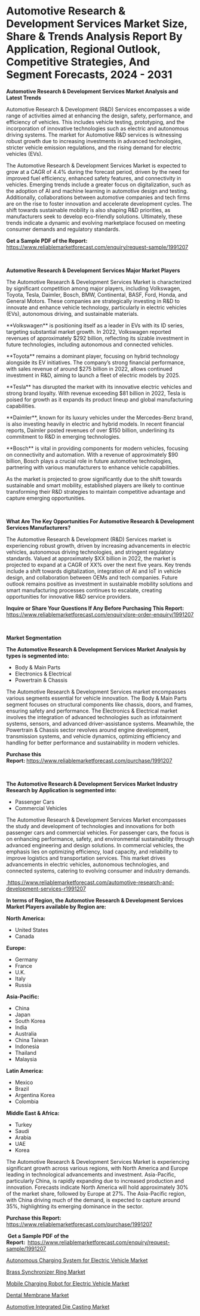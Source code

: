 <p><h1>Automotive Research & Development Services Market Size, Share & Trends Analysis Report By Application, Regional Outlook, Competitive Strategies, And Segment Forecasts, 2024 - 2031</h1></p><p><strong>Automotive Research & Development Services Market Analysis and Latest Trends</strong></p>
<p><p>Automotive Research & Development (R&D) Services encompasses a wide range of activities aimed at enhancing the design, safety, performance, and efficiency of vehicles. This includes vehicle testing, prototyping, and the incorporation of innovative technologies such as electric and autonomous driving systems. The market for Automotive R&D services is witnessing robust growth due to increasing investments in advanced technologies, stricter vehicle emission regulations, and the rising demand for electric vehicles (EVs).</p><p>The Automotive Research & Development Services Market is expected to grow at a CAGR of 4.4% during the forecast period, driven by the need for improved fuel efficiency, enhanced safety features, and connectivity in vehicles. Emerging trends include a greater focus on digitalization, such as the adoption of AI and machine learning in automotive design and testing. Additionally, collaborations between automotive companies and tech firms are on the rise to foster innovation and accelerate development cycles. The shift towards sustainable mobility is also shaping R&D priorities, as manufacturers seek to develop eco-friendly solutions. Ultimately, these trends indicate a dynamic and evolving marketplace focused on meeting consumer demands and regulatory standards.</p></p>
<p><strong>Get a Sample PDF of the Report:&nbsp;</strong> <a href="https://www.reliablemarketforecast.com/enquiry/request-sample/1991207?utm_campaign=1159&utm_medium=2&utm_source=Github&utm_content=ia&utm_term=04112024&utm_id=automotive-research-development-services">https://www.reliablemarketforecast.com/enquiry/request-sample/1991207</a></p>
<p>&nbsp;</p>
<p><strong>Automotive Research & Development Services Major Market Players</strong></p>
<p><p>The Automotive Research & Development Services Market is characterized by significant competition among major players, including Volkswagen, Toyota, Tesla, Daimler, Bosch, BMW, Continental, BASF, Ford, Honda, and General Motors. These companies are strategically investing in R&D to innovate and enhance vehicle technology, particularly in electric vehicles (EVs), autonomous driving, and sustainable materials.</p><p>**Volkswagen** is positioning itself as a leader in EVs with its ID series, targeting substantial market growth. In 2022, Volkswagen reported revenues of approximately $292 billion, reflecting its sizable investment in future technologies, including autonomous and connected vehicles.</p><p>**Toyota** remains a dominant player, focusing on hybrid technology alongside its EV initiatives. The company’s strong financial performance, with sales revenue of around $275 billion in 2022, allows continued investment in R&D, aiming to launch a fleet of electric models by 2025.</p><p>**Tesla** has disrupted the market with its innovative electric vehicles and strong brand loyalty. With revenue exceeding $81 billion in 2022, Tesla is poised for growth as it expands its product lineup and global manufacturing capabilities.</p><p>**Daimler**, known for its luxury vehicles under the Mercedes-Benz brand, is also investing heavily in electric and hybrid models. In recent financial reports, Daimler posted revenues of over $150 billion, underlining its commitment to R&D in emerging technologies.</p><p>**Bosch** is vital in providing components for modern vehicles, focusing on connectivity and automation. With a revenue of approximately $90 billion, Bosch plays a crucial role in future automotive technologies, partnering with various manufacturers to enhance vehicle capabilities.</p><p>As the market is projected to grow significantly due to the shift towards sustainable and smart mobility, established players are likely to continue transforming their R&D strategies to maintain competitive advantage and capture emerging opportunities.</p></p>
<p>&nbsp;</p>
<p><strong>What Are The Key Opportunities For Automotive Research & Development Services Manufacturers?</strong></p>
<p><p>The Automotive Research & Development (R&D) Services market is experiencing robust growth, driven by increasing advancements in electric vehicles, autonomous driving technologies, and stringent regulatory standards. Valued at approximately $XX billion in 2022, the market is projected to expand at a CAGR of XX% over the next five years. Key trends include a shift towards digitalization, integration of AI and IoT in vehicle design, and collaboration between OEMs and tech companies. Future outlook remains positive as investment in sustainable mobility solutions and smart manufacturing processes continues to escalate, creating opportunities for innovative R&D service providers.</p></p>
<p><strong>Inquire or Share Your Questions If Any Before Purchasing This Report:</strong> <a href="https://www.reliablemarketforecast.com/enquiry/pre-order-enquiry/1991207?utm_campaign=1159&utm_medium=2&utm_source=Github&utm_content=ia&utm_term=04112024&utm_id=automotive-research-development-services">https://www.reliablemarketforecast.com/enquiry/pre-order-enquiry/1991207</a></p>
<p>&nbsp;</p>
<p><strong>Market Segmentation</strong></p>
<p><strong>The Automotive Research & Development Services Market Analysis by types is segmented into:</strong></p>
<p><ul><li>Body & Main Parts</li><li>Electronics & Electrical</li><li>Powertrain & Chassis</li></ul></p>
<p><p>The Automotive Research & Development Services market encompasses various segments essential for vehicle innovation. The Body & Main Parts segment focuses on structural components like chassis, doors, and frames, ensuring safety and performance. The Electronics & Electrical market involves the integration of advanced technologies such as infotainment systems, sensors, and advanced driver-assistance systems. Meanwhile, the Powertrain & Chassis sector revolves around engine development, transmission systems, and vehicle dynamics, optimizing efficiency and handling for better performance and sustainability in modern vehicles.</p></p>
<p><strong>Purchase this Report:&nbsp;</strong><a href="https://www.reliablemarketforecast.com/purchase/1991207?utm_campaign=1159&utm_medium=2&utm_source=Github&utm_content=ia&utm_term=04112024&utm_id=automotive-research-development-services">https://www.reliablemarketforecast.com/purchase/1991207</a></p>
<p>&nbsp;</p>
<p><strong>The Automotive Research & Development Services Market Industry Research by Application is segmented into:</strong></p>
<p><ul><li>Passenger Cars</li><li>Commercial Vehicles</li></ul></p>
<p><p>The Automotive Research & Development Services Market encompasses the study and development of technologies and innovations for both passenger cars and commercial vehicles. For passenger cars, the focus is on enhancing performance, safety, and environmental sustainability through advanced engineering and design solutions. In commercial vehicles, the emphasis lies on optimizing efficiency, load capacity, and reliability to improve logistics and transportation services. This market drives advancements in electric vehicles, autonomous technologies, and connected systems, catering to evolving consumer and industry demands.</p></p>
<p><a href="https://www.reliablemarketforecast.com/automotive-research-and-development-services-r1991207?utm_campaign=1159&utm_medium=2&utm_source=Github&utm_content=ia&utm_term=04112024&utm_id=automotive-research-development-services">&nbsp;https://www.reliablemarketforecast.com/automotive-research-and-development-services-r1991207</a></p>
<p><strong>In terms of Region, the Automotive Research & Development Services Market Players available by Region are:</strong></p>
<p>
    <p> <strong> North America: </strong>
        <ul>
            <li>United States</li>
            <li>Canada</li>
        </ul>
        </p> 
    <p> <strong> Europe: </strong>
        <ul>
            <li>Germany</li>
            <li>France</li>
            <li>U.K.</li>
            <li>Italy</li>
            <li>Russia</li>
        </ul>
        </p> 
    <p> <strong> Asia-Pacific: </strong>
        <ul>
            <li>China</li>
            <li>Japan</li>
            <li>South Korea</li>
            <li>India</li>
            <li>Australia</li>
            <li>China Taiwan</li>
            <li>Indonesia</li>
            <li>Thailand</li>
            <li>Malaysia</li>
        </ul>
        </p> 
    <p> <strong> Latin America: </strong>
        <ul>
            <li>Mexico</li>
            <li>Brazil</li>
            <li>Argentina Korea</li>
            <li>Colombia</li>
        </ul>
        </p> 
    <p> <strong> Middle East & Africa: </strong>
        <ul>
            <li>Turkey</li>
            <li>Saudi</li>
            <li>Arabia</li>
            <li>UAE</li>
            <li>Korea</li>
        </ul>
    </p>
    </p>
<p><p>The Automotive Research & Development Services Market is experiencing significant growth across various regions, with North America and Europe leading in technological advancements and investment. Asia-Pacific, particularly China, is rapidly expanding due to increased production and innovation. Forecasts indicate North America will hold approximately 30% of the market share, followed by Europe at 27%. The Asia-Pacific region, with China driving much of the demand, is expected to capture around 35%, highlighting its emerging dominance in the sector.</p></p>
<p><strong>Purchase this Report: </strong><a href="https://www.reliablemarketforecast.com/purchase/1991207?utm_campaign=1159&utm_medium=2&utm_source=Github&utm_content=ia&utm_term=04112024&utm_id=automotive-research-development-services">https://www.reliablemarketforecast.com/purchase/1991207</a></p>
<p>&nbsp;<strong>Get a Sample PDF of the Report:&nbsp;&nbsp;</strong><a href="https://www.reliablemarketforecast.com/enquiry/request-sample/1991207?utm_campaign=1159&utm_medium=2&utm_source=Github&utm_content=ia&utm_term=04112024&utm_id=automotive-research-development-services">https://www.reliablemarketforecast.com/enquiry/request-sample/1991207</a></p>
<p><strong></strong></p>
<p><p><a href="https://github.com/kric8bmkinds/Market-Research-Report-List-1/blob/main/autonomous-charging-system-for-electric-vehicle-market.md?utm_campaign=1159&utm_medium=2&utm_source=Github&utm_content=ia&utm_term=04112024&utm_id=automotive-research-development-services">Autonomous Charging System for Electric Vehicle Market</a></p><p><a href="https://github.com/chantekestenmo/Market-Research-Report-List-1/blob/main/brass-synchronizer-ring-market.md?utm_campaign=1159&utm_medium=2&utm_source=Github&utm_content=ia&utm_term=04112024&utm_id=automotive-research-development-services">Brass Synchronizer Ring Market</a></p><p><a href="https://github.com/ChiragRP21/Market-Research-Report-List-6/blob/main/mobile-charging-robot-for-electric-vehicle-market.md?utm_campaign=1159&utm_medium=2&utm_source=Github&utm_content=ia&utm_term=04112024&utm_id=automotive-research-development-services">Mobile Charging Robot for Electric Vehicle Market</a></p><p><a href="https://issuu.com/reportprime-2/docs/dental-membrane-market-size-2030.pp_33079478c3651c?utm_campaign=1159&utm_medium=2&utm_source=Github&utm_content=ia&utm_term=04112024&utm_id=automotive-research-development-services">Dental Membrane Market</a></p><p><a href="https://github.com/mickahmaland/Market-Research-Report-List-1/blob/main/automotive-integrated-die-casting-market.md?utm_campaign=1159&utm_medium=2&utm_source=Github&utm_content=ia&utm_term=04112024&utm_id=automotive-research-development-services">Automotive Integrated Die Casting Market</a></p></p>